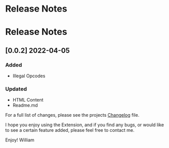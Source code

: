 # Release Notes
# Release Notes

<!-- ## [v-inc] ${YEAR4}-${MONTHNUMBER}-${DATE} -->

## [0.0.2] 2022-04-05
### Added
- Illegal Opcodes
### Updated 
- HTML Content
- Readme.md

For a full list of changes, please see the projects [Changelog](CHANGELOG.md) file.

I hope you enjoy using the Extension, and if you find any bugs, or would like to see a certain feature added, please feel free to contact me.

Enjoy! William
